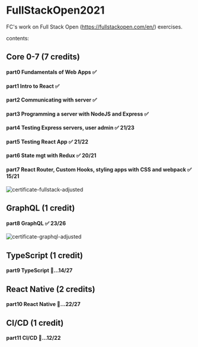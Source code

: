 # FullStackOpen2021
FC's work on Full Stack Open (https://fullstackopen.com/en/) exercises.

contents:

## Core 0-7 (7 credits)
#### part0 Fundamentals of Web Apps  ✅
#### part1 Intro to React  ✅
#### part2 Communicating with server  ✅
#### part3 Programming a server with NodeJS and Express  ✅
#### part4 Testing Express servers, user admin  ✅ 21/23 
#### part5 Testing React App  ✅ 21/22 
#### part6 State mgt with Redux  ✅ 20/21
#### part7 React Router, Custom Hooks, styling apps with CSS and webpack  ✅ 15/21 
![certificate-fullstack-adjusted](https://user-images.githubusercontent.com/87288821/130008956-99f63f05-1ada-435c-bfa7-501b469829fe.png)



## GraphQL (1 credit)
#### part8 GraphQL  ✅ 23/26

![certificate-graphql-adjusted](https://user-images.githubusercontent.com/87288821/130008898-1103eadd-249e-4866-b253-2c70cc283781.png)

## TypeScript (1 credit)
#### part9 TypeScript  🚀...14/27

## React Native (2 credits)
#### part10 React Native 🚀...22/27 

## CI/CD (1 credit)
#### part11 CI/CD 🚀...12/22 





